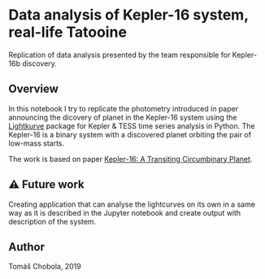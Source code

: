 # Data analysis of Kepler-16 system, real-life Tatooine
Replication of data analysis presented by the team responsible for Kepler-16b discovery.

## Overview
In this notebook I try to replicate the photometry introduced in paper announcing the dicovery of planet in the Kepler-16 system using the [Lightkurve](https://github.com/KeplerGO/lightkurve) package for Kepler & TESS time series analysis in Python. The Kepler-16 is a binary system with a discovered planet orbiting the pair of low-mass starts.

The work is based on paper [Kepler-16: A Transiting Circumbinary Planet](https://arxiv.org/pdf/1109.3432.pdf).

## ⚠️ Future work
Creating application that can analyse the lightcurves on its own in a same way as it is described in the Jupyter notebook and create output with description of the system.

## Author
Tomáš Chobola, 2019
